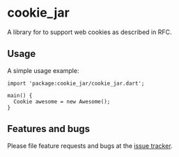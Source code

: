 # cookie_jar

A library for to support web cookies as described in RFC.

## Usage

A simple usage example:

    import 'package:cookie_jar/cookie_jar.dart';

    main() {
      Cookie awesome = new Awesome();
    }

## Features and bugs

Please file feature requests and bugs at the [issue tracker][tracker].

[tracker]: http://example.com/issues/replaceme
